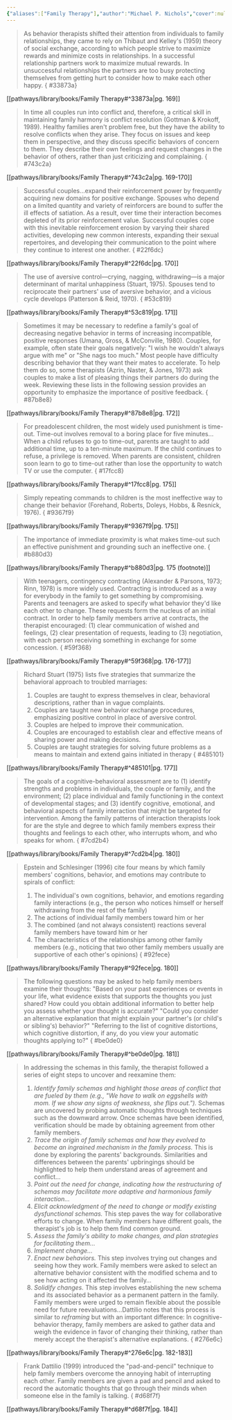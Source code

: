 ```yaml
---
{"aliases":["Family Therapy"],"author":"Michael P. Nichols","cover":null,"date-created":"2024-07-08T10:32","date-modified":"2024-07-08T11:28","dg-publish":true,"edition":"11th","finished":null,"location":"Denver","subtitle":"Concepts & Methods","tags":["source/book"],"title":"Family Therapy","translator":null,"year":2017,"permalink":"/pathways/library/books/family-therapy/","dgPassFrontmatter":true}
---
```



> As behavior therapists shifted their attention from individuals to family relationships, they came to rely on Thibaut and Kelley's (1959) theory of social exchange, according to which people strive to maximize rewards and minimize costs in relationships. In a successful relationship partners work to maximize mutual rewards. In unsuccessful relationships the partners are too busy protecting themselves from getting hurt to consider how to make each other happy.
{ #33873a}


[[pathways/library/books/Family Therapy#^33873a\|pg. 169]]

> In time all couples run into conflict and, therefore, a critical skill in maintaining family harmony is conflict resolution (Gottman & Krokoff, 1989). Healthy families aren't problem free, but they have the ability to resolve conflicts when they arise. They focus on issues and keep them in perspective, and they discuss specific behaviors of concern to them. They describe their own feelings and request changes in the behavior of others, rather than just criticizing and complaining.
{ #743c2a}


[[pathways/library/books/Family Therapy#^743c2a\|pg. 169-170]]

> Successful couples…expand their reinforcement power by frequently acquiring new domains for positive exchange. Spouses who depend on a limited quantity and variety of reinforcers are bound to suffer the ill effects of satiation. As a result, over time their interaction becomes depleted of its prior reinforcement value. Successful couples cope with this inevitable reinforcement erosion by varying their shared activities, developing new common interests, expanding their sexual repertoires, and developing their communication to the point where they continue to interest one another.
{ #22f6dc}


[[pathways/library/books/Family Therapy#^22f6dc\|pg. 170]]

> The use of aversive control—crying, nagging, withdrawing—is a major determinant of marital unhappiness (Stuart, 1975). Spouses tend to reciprocate their partners' use of aversive behavior, and a vicious cycle develops (Patterson & Reid, 1970).
{ #53c819}


[[pathways/library/books/Family Therapy#^53c819\|pg. 171]]

> Sometimes it may be necessary to redefine a family's goal of decreasing negative behavior in terms of increasing incompatible, positive responses (Umana, Gross, & McConville, 1980). Couples, for example, often state their goals negatively: "I wish he wouldn't always argue with me" or "She nags too much." Most people have difficulty describing behavior that they want their mates to accelerate. To help them do so, some therapists (Azrin, Naster, & Jones, 1973) ask couples to make a list of pleasing things their partners do during the week. Reviewing these lists in the following session provides an opportunity to emphasize the importance of positive feedback.
{ #87b8e8}


[[pathways/library/books/Family Therapy#^87b8e8\|pg. 172]]

> For preadolescent children, the most widely used punishment is time-out. Time-out involves removal to a boring place for five minutes…When a child refuses to go to time-out, parents are taught to add additional time, up to a ten-minute maximum. If the child continues to refuse, a privilege is removed. When parents are consistent, children soon learn to go to time-out rather than lose the opportunity to watch TV or use the computer.
{ #17fcc8}


[[pathways/library/books/Family Therapy#^17fcc8\|pg. 175]]

> Simply repeating commands to children is the most ineffective way to change their behavior (Forehand, Roberts, Doleys, Hobbs, & Resnick, 1976).
{ #9367f9}


[[pathways/library/books/Family Therapy#^9367f9\|pg. 175]]

> The importance of immediate proximity is what makes time-out such an effective punishment and grounding such an ineffective one.
{ #b880d3}


[[pathways/library/books/Family Therapy#^b880d3\|pg. 175 (footnote)]]

> With teenagers, contingency contracting (Alexander & Parsons, 1973; Rinn, 1978) is more widely used. Contracting is introduced as a way for everybody in the family to get something by compromising. Parents and teenagers are asked to specify what behavior they'd like each other to change. These requests form the nucleus of an initial contract. In order to help family members arrive at contracts, the therapist encouraged: (1) clear communication of wished and feelings, (2) clear presentation of requests, leading to (3) negotiation, with each person receiving something in exchange for some concession.
{ #59f368}


[[pathways/library/books/Family Therapy#^59f368\|pg. 176-177]]

> Richard Stuart (1975) lists five strategies that summarize the behavioral approach to troubled marriages:
> 1. Couples are taught to express themselves in clear, behavioral descriptions, rather than in vague complaints.
> 2. Couples are taught new behavior exchange procedures, emphasizing positive control in place of aversive control.
> 3. Couples are helped to improve their communication.
> 4. Couples are encouraged to establish clear and effective means of sharing power and making decisions.
> 5. Couples are taught strategies for solving future problems as a means to maintain and extend gains initiated in therapy
{ #485101}


[[pathways/library/books/Family Therapy#^485101\|pg. 177]]

> The goals of a cognitive-behavioral assessment are to (1) identify strengths and problems in individuals, the couple or family, and the environment; (2) place individual and family functioning in the context of developmental stages; and (3) identify cognitive, emotional, and behavioral aspects of family interaction that might be targeted for intervention.
> Among the family patterns of interaction therapists look for are the style and degree to which family members express their thoughts and feelings to each other, who interrupts whom, and who speaks for whom.
{ #7cd2b4}


[[pathways/library/books/Family Therapy#^7cd2b4\|pg. 180]]

> Epstein and Schlesinger (1996) cite four means by which family members' cognitions, behavior, and emotions may contribute to spirals of conflict:
> 1. The individual's own cognitions, behavior, and emotions regarding family interactions (e.g., the person who notices himself or herself withdrawing from the rest of the family)
> 2. The actions of individual family members toward him or her
> 3. The combined (and not always consistent) reactions several family members have toward him or her
> 4. The characteristics of the relationships among other family members (e.g., noticing that two other family members usually are supportive of each other's opinions)
{ #92fece}


[[pathways/library/books/Family Therapy#^92fece\|pg. 180]]

> The following questions may be asked to help family members examine their thoughts:
> "Based on your past experiences or events in your life, what evidence exists that supports the thoughts you just shared? How could you obtain additional information to better help you assess whether your thought is accurate?"
> "Could you consider an alternative explanation that might explain your partner's (or child's or sibling's) behavior?"
> "Referring to the list of cognitive distortions, which cognitive distortion, if any, do you view your automatic thoughts applying to?"
{ #be0de0}


[[pathways/library/books/Family Therapy#^be0de0\|pg. 181]]

> In addressing the schemas in this family, the therapist followed a series of eight steps to uncover and reexamine them:
> 1. *Identify family schemas and highlight those areas of conflict that are fueled by them (e.g., "We have to walk on eggshells with mom. If we show any signs of weakness, she flips out.").* Schemas are uncovered by probing automatic thoughts through techniques such as the downward arrow. Once schemas have been identified, verification should be made by obtaining agreement from other family members.
> 2. _Trace the origin of family schemas and how they evolved to become an ingrained mechanism in the family process._ This is done by exploring the parents' backgrounds. Similarities and differences between the parents' upbringings should be highlighted to help them understand areas of agreement and conflict…
> 3. _Point out the need for change, indicating how the restructuring of schemas may facilitate more adaptive and harmonious family interaction…_
> 4. _Elicit acknowledgment of the need to change or modify existing dysfunctional schemas._ This step paves the way for collaborative efforts to change. When family members have different goals, the therapist's job is to help them find common ground.
> 5. _Assess the family's ability to make changes, and plan strategies for facilitating them…_
> 6. _Implement change…_
> 7. _Enact new behaviors._ This step involves trying out changes and seeing how they work. Family members were asked to select an alternative behavior consistent with the modified schema and to see how acting on it affected the family…
> 8. _Solidify changes._ This step involves establishing the new schema and its associated behavior as a permanent pattern in the family. Family members were urged to remain flexible about the possible need for future reevaluations…Dattilio notes that this process is similar to _reframing_ but with an important difference: In cognitive-behavior therapy, family members are asked to gather data and weigh the evidence in favor of changing their thinking, rather than merely accept the therapist's alternative explanations.
{ #276e6c}


[[pathways/library/books/Family Therapy#^276e6c\|pg. 182-183]]

> Frank Dattilio (1999) introduced the "pad-and-pencil" technique to help family members overcome the annoying habit of interrupting each other. Family members are given a pad and pencil and asked to record the automatic thoughts that go through their minds when someone else in the family is talking.
{ #d68f7f}


[[pathways/library/books/Family Therapy#^d68f7f\|pg. 184]]
